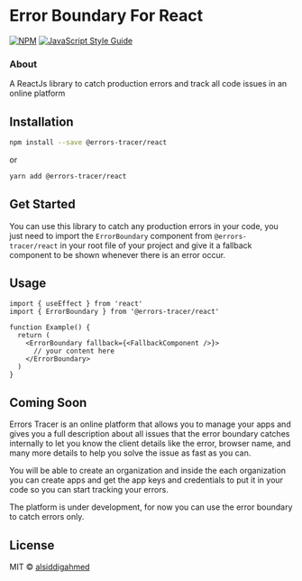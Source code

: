 # Error Boundary For React

[![NPM](https://img.shields.io/npm/v/@errors-tracer/react.svg)](https://www.npmjs.com/package/@errors-tracer/react) [![JavaScript Style Guide](https://img.shields.io/badge/code_style-standard-brightgreen.svg)](https://standardjs.com)

### About

A ReactJs library to catch production errors and track all code issues in an online platform

## Installation

```bash
npm install --save @errors-tracer/react
```

or

```bash
yarn add @errors-tracer/react
```

## Get Started

You can use this library to catch any production errors in your code, you just need to import the `ErrorBoundary` component from `@errors-tracer/react` in your root file of your project and give it a fallback component to be shown whenever there is an error occur.

## Usage

```tsx
import { useEffect } from 'react'
import { ErrorBoundary } from '@errors-tracer/react'

function Example() {
  return (
    <ErrorBoundary fallback={<FallbackComponent />}>
      // your content here
    </ErrorBoundary>
  )
}
```

## Coming Soon

Errors Tracer is an online platform that allows you to manage your apps and gives you a full description about all issues that the error boundary catches internally to let you know the client details like the error, browser name, and many more details to help you solve the issue as fast as you can.

You will be able to create an organization and inside the each organization you can create apps and get the app keys and credentials to put it in your code so you can start tracking your errors.

The platform is under development, for now you can use the error boundary to catch errors only.

## License

MIT © [alsiddigahmed](https://github.com/alsiddigahmed)
